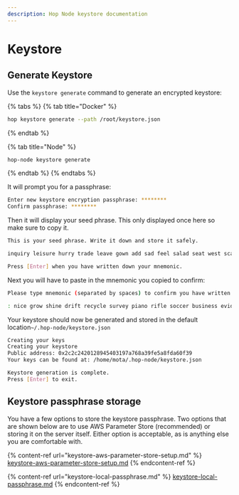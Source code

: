 ```yaml
---
description: Hop Node keystore documentation
---
```


# Keystore

## Generate Keystore

Use the `keystore generate` command to generate an encrypted keystore:

{% tabs %}
{% tab title="Docker" %}
```bash
hop keystore generate --path /root/keystore.json
```
{% endtab %}

{% tab title="Node" %}
```bash
hop-node keystore generate
```
{% endtab %}
{% endtabs %}

It will prompt you for a passphrase:

```bash
Enter new keystore encryption passphrase: ********
Confirm passphrase: ********
```

Then it will display your seed phrase. This only displayed once here so make sure to copy it.

```bash
This is your seed phrase. Write it down and store it safely.

inquiry leisure hurry trade leave gown add sad feel salad seat west scare filter swear siege buyer funny detect noble scene index traffic extend

Press [Enter] when you have written down your mnemonic.
```

Next you will have to paste in the mnemonic you copied to confirm:

```bash
Please type mnemonic (separated by spaces) to confirm you have written it down

: nice grow shine drift recycle survey piano rifle soccer business evidence stand pave belt room size neither volume odor sorry ten flash deliver rack
```

Your keystore should now be generated and stored in the default location`~/.hop-node/keystore.json`

```bash
Creating your keys
Creating your keystore
Public address: 0x2c2c2420128945403197a768a39fe5a8fda60f39
Your keys can be found at: /home/mota/.hop-node/keystore.json

Keystore generation is complete.
Press [Enter] to exit.
```

## Keystore passphrase storage

You have a few options to store the keystore passphrase. Two options that are shown below are to use AWS Parameter Store (recommended) or storing it on the server itself. Either option is acceptable, as is anything else you are comfortable with.

{% content-ref url="keystore-aws-parameter-store-setup.md" %}
[keystore-aws-parameter-store-setup.md](keystore-aws-parameter-store-setup.md)
{% endcontent-ref %}

{% content-ref url="keystore-local-passphrase.md" %}
[keystore-local-passphrase.md](keystore-local-passphrase.md)
{% endcontent-ref %}